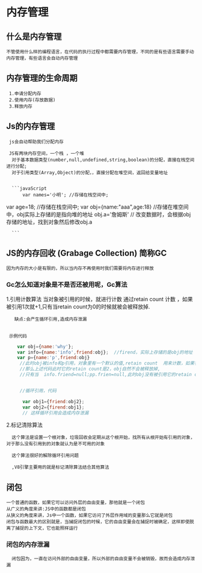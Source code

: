 # 内存管理

   ## 什么是内存管理
    不管使用什么样的编程语言，在代码的执行过程中都需要内存管理，不同的是有些语言需要手动内存管理，有些语言会自动内存管理
   ## 内存管理的生命周期
     1.申请分配内存
     2.使用内存(存放数据)
     3.释放内存

  ## Js的内存管理
     js会自动帮助我们分配内存

     JS有两块内存空间，一个栈 ，一个堆
      对于基本数据类型(number,null,undefined,string,boolean)的分配，直接在栈空间进行分配;
      对于引用类型(Array,Object)的分配，，直接分配在堆空间，返回给变量地址


      ```javaScript
          var names='小明'; //存储在栈空间中;
var age=18; //存储在栈空间中;
var obj={name:"aaa",age:18} //存储在堆空间中，obj实际上存储的是指向堆的地址
obj.a='詹姆斯' // 改变数据时，会根据obj存储的地址，找到对象然后修改obj.a

      ```

  ## JS的内存回收 (Grabage  Collection)  简称GC
    因为内存的大小是有限的，所以当内存不再使用时我们需要将内存进行释放

       
       
### Gc怎么知道对象是不是否还被用呢，Gc算法

   1.引用计数算法
       当对象被引用的时候，就进行计数 通过retain count 计数 ，如果被引用1次就+1,只有当retain count为0的时候就被会被释放掉.

       缺点:会产生循环引用,造成内存泄漏


     示例代码

 ```javaScript
     var obj={name:'why'};  
     var info={name:'info',friend:obj};  //firend，实际上存储的是obj的地址
     var p={name:'p',friend:obj}
      //此时obj被info和p引用，对象里有一个默认的值,retain count  用来计数，如果有一个引用retain count就加1
      //那么上述代码此时它的retain count是2，obj自然不会被释放掉,
      //只有当  info.friend=null;pp.frien=null,此时obj没有被引用它的retain count为0此时它会被释放掉


      //循环引用，代码

       var obj1={friend:obj2};
       var obj2={firend:obj1};
       // 这样循环引用会造成内存泄漏
```

   2.标记清除算法

      这个算法是设置一个根对象，垃圾回收会定期从这个根开始，找所有从根开始有引用的对象，对于那么没有引用到的对象就认为是不可用的对象

      这个算法很好的解除循环引用问题

      ,V8引擎主要用的就是标记清除算法结合其他算法
  ## 闭包
    一个普通的函数，如果它可以访问外层的自由变量，那他就是一个闭包
    从广义的角度来讲:JS中的函数都是闭包
    从狭义的角度来讲，Js中一个函数，如果它访问了外层作用域的变量那么它就是闭包
    闭包与函数最大的区别就是，当捕捉闭包的时候，它的自由变量会在捕捉时被确定，这样即使脱离了捕捉的上下文，它也能照样运行

   ### 闭包的内存泄漏

      闭包因为，一直在访问外部的自由变量，所以外部的自由变量不会被销毁，故而会造成内存泄漏